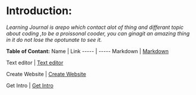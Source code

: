 
# Introduction:

*Learning Journal is arepo which contact alot of thing and differant topic about coding ,to be a proissonal cooder, you can ginagit an amazing thing in it do not lose the opotunate to see it.*

**Table of Contant:**
 Name | Link
 ----- | -----
 Markdown | [Markdown](https://fatemaowedah.github.io/learning-journal/read01)
 
 Text editor | [Text editor](https://fatemaowedah.github.io/learning-journal/read02)
 
 Create Website | [Create Website](https://fatemaowedah.github.io/learning-journal/read04)
 
 Get Intro | [Get Intro](https://github.com/fatemaowedah/learning-journal/blob/master/Git%20Intro.md)

